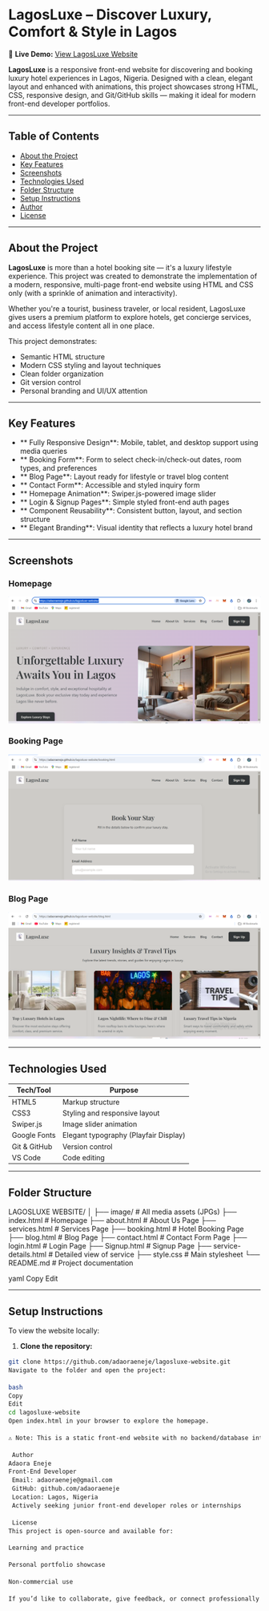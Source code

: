 # LagosLuxe – Discover Luxury, Comfort & Style in Lagos 
🔗 **Live Demo:** [View LagosLuxe Website](https://adaoraeneje.github.io/lagosluxe-website/)


**LagosLuxe** is a responsive front-end website for discovering and booking luxury hotel experiences in Lagos, Nigeria. Designed with a clean, elegant layout and enhanced with animations, this project showcases strong HTML, CSS, responsive design, and Git/GitHub skills — making it ideal for modern front-end developer portfolios.

---

##  Table of Contents

- [About the Project](#about-the-project)
- [Key Features](#key-features)
- [Screenshots](#screenshots)
- [Technologies Used](#technologies-used)
- [Folder Structure](#folder-structure)
- [Setup Instructions](#setup-instructions)
- [Author](#author)
- [License](#license)

---

##  About the Project

**LagosLuxe** is more than a hotel booking site — it's a luxury lifestyle experience. This project was created to demonstrate the implementation of a modern, responsive, multi-page front-end website using HTML and CSS only (with a sprinkle of animation and interactivity).

Whether you're a tourist, business traveler, or local resident, LagosLuxe gives users a premium platform to explore hotels, get concierge services, and access lifestyle content all in one place.

This project demonstrates:

- Semantic HTML structure
- Modern CSS styling and layout techniques
- Clean folder organization
- Git version control
- Personal branding and UI/UX attention

---

##  Key Features

- ** Fully Responsive Design**: Mobile, tablet, and desktop support using media queries  
- ** Booking Form**: Form to select check-in/check-out dates, room types, and preferences  
- ** Blog Page**: Layout ready for lifestyle or travel blog content  
- ** Contact Form**: Accessible and styled inquiry form  
- ** Homepage Animation**: Swiper.js-powered image slider  
- ** Login & Signup Pages**: Simple styled front-end auth pages  
- ** Component Reusability**: Consistent button, layout, and section structure  
- ** Elegant Branding**: Visual identity that reflects a luxury hotel brand  

---

##  Screenshots

###  Homepage  
![Homepage](./docs/image/HOME%20.png)

###  Booking Page  
![Booking](./docs/image/Booking.png)

###  Blog Page  
![Blog](./docs/image/Blog.png)

---

##  Technologies Used

| Tech/Tool     | Purpose                               |
|---------------|----------------------------------------|
| HTML5         | Markup structure                       |
| CSS3          | Styling and responsive layout          |
| Swiper.js     | Image slider animation                 |
| Google Fonts  | Elegant typography (Playfair Display)  |
| Git & GitHub  | Version control                        |
| VS Code       | Code editing                          |

---

##  Folder Structure

LAGOSLUXE WEBSITE/
│
├── image/ # All media assets (JPGs)
├── index.html # Homepage
├── about.html # About Us Page
├── services.html # Services Page
├── booking.html # Hotel Booking Page
├── blog.html # Blog Page
├── contact.html # Contact Form Page
├── login.html # Login Page
├── Signup.html # Signup Page
├── service-details.html # Detailed view of service
├── style.css # Main stylesheet
└── README.md # Project documentation

yaml
Copy
Edit

---

##  Setup Instructions

To view the website locally:

1. **Clone the repository:**

```bash
git clone https://github.com/adaoraeneje/lagosluxe-website.git
Navigate to the folder and open the project:

bash
Copy
Edit
cd lagosluxe-website
Open index.html in your browser to explore the homepage.

⚠️ Note: This is a static front-end website with no backend/database integration.

 Author
Adaora Eneje
Front-End Developer
 Email: adaoraeneje@gmail.com
 GitHub: github.com/adaoraeneje
 Location: Lagos, Nigeria
 Actively seeking junior front-end developer roles or internships

 License
This project is open-source and available for:

Learning and practice

Personal portfolio showcase

Non-commercial use

If you’d like to collaborate, give feedback, or connect professionally — feel free to reach out via GitHub or email.

